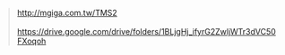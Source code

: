  > http://mgiga.com.tw/TMS2 <br><br>
 > https://drive.google.com/drive/folders/1BLjgHj_ifyrG2ZwljWTr3dVC50FXoqoh
